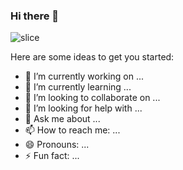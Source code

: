 ### Hi there 👋

<!--
**7374179/7374179** is a ✨ _special_ ✨ repository because its `README.md` (this file) appears on your GitHub profile.
-->
<img src="https://camo.githubusercontent.com/164726ccc6c21ecb05ee07dc4091f80afd057091a0d934996c41eaa1bf0d5d7c/68747470733a2f2f63617073756c652d72656e6465722e76657263656c2e6170702f6170693f747970653d736c69636526636f6c6f723d6175746f266865696768743d32303026746578743d534c49434526666f6e74416c69676e3d373026726f746174653d313326666f6e74416c69676e593d323526646573633d6465736325323066756e6374696f6e2532306973253230616c736f253230726f74617465642e2664657363416c69676e3d37302e2664657363416c69676e593d3434" alt="slice" data-canonical-src="https://capsule-render.vercel.app/api?type=slice&amp;color=auto&amp;height=200&amp;text=Hello&amp;fontAlign=70&amp;rotate=13&amp;fontAlignY=25&amp;desc=desc%20function%20is%20also%20rotated.&amp;descAlign=70.&amp;descAlignY=44" style="max-width: 100%;">

Here are some ideas to get you started:

- 🔭 I’m currently working on ...
- 🌱 I’m currently learning ...
- 👯 I’m looking to collaborate on ...
- 🤔 I’m looking for help with ...
- 💬 Ask me about ...
- 📫 How to reach me: ...
- 😄 Pronouns: ...
- ⚡ Fun fact: ...
